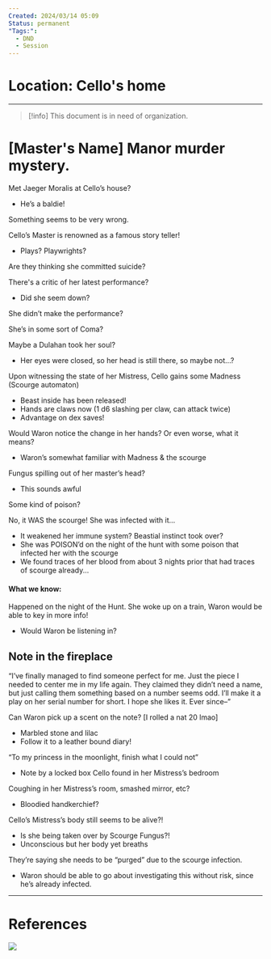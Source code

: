 ```yaml
---
Created: 2024/03/14 05:09
Status: permanent
"Tags:":
  - DND
  - Session
---
```

# Location: Cello's home
---
> [!info] This document is in need of organization.
# [Master's Name] Manor murder mystery.

Met Jaeger Moralis at Cello’s house?

- He’s a baldie!
    

Something seems to be very wrong.

  

Cello’s Master is renowned as a famous story teller!

- Plays? Playwrights?
    

Are they thinking she committed suicide?

There's a critic of her latest performance?

- Did she seem down?
    

She didn’t make the performance?

  

She’s in some sort of Coma?

Maybe a Dulahan took her soul?

- Her eyes were closed, so her head is still there, so maybe not…?
    



Upon witnessing the state of her Mistress, Cello gains some Madness (Scourge automaton)
- Beast inside has been released!
- Hands are claws now (1 d6 slashing per claw, can attack twice)
- Advantage on dex saves!  

Would Waron notice the change in her hands? Or even worse, what it means?
- Waron’s somewhat familiar with Madness & the scourge  

Fungus spilling out of her master’s head? 

- This sounds awful

Some kind of poison?

No, it WAS the scourge! She was infected with it…

- It weakened her immune system? Beastial instinct took over?
- She was POISON’d on the night of the hunt with some poison that infected her with the scourge
- We found traces of her blood from about 3 nights prior that had traces of scourge already...


#### What we know:
Happened on the night of the Hunt.
She woke up on a train, Waron would be able to key in more info!
- Would Waron be listening in?

## Note in the fireplace

“I’ve finally managed to find someone perfect for me. Just the piece I needed to center me in my life again. They claimed they didn’t need a name, but just calling them something based on a number seems odd. I’ll make it a play on her serial number for short. I hope she likes it. Ever since–”

Can Waron pick up a scent on the note? [I rolled a nat 20 lmao]
- Marbled stone and lilac
- Follow it to a leather bound diary!
    
“To my princess in the moonlight, finish what I could not”
- Note by a locked box Cello found in her Mistress’s bedroom

Coughing in her Mistress’s room, smashed mirror, etc? 
- Bloodied handkerchief?

Cello’s Mistress’s body still seems to be alive?!
- Is she being taken over by Scourge Fungus?!
- Unconscious but her body yet breaths

They’re saying she needs to be “purged” due to the scourge infection.
- Waron should be able to go about investigating this without risk, since he’s already infected.


---
# References
![](https://www.youtube.com/watch?v=ByljRE9ATjE&list=PLmwaCUBw5TkIrGOm_CqB8MDqyrkhJmSse&index=11)